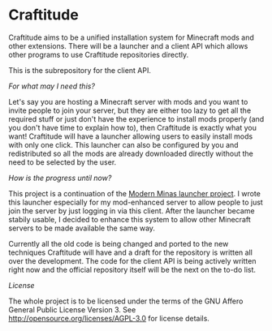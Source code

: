 Craftitude
==========

Craftitude aims to be a unified installation system for Minecraft mods and other
extensions. There will be a launcher and a client API which allows other programs
to use Craftitude repositories directly.

This is the subrepository for the client API.

_For what may I need this?_

Let's say you are hosting a Minecraft server with mods and you want to invite people
to join your server, but they are either too lazy to get all the required stuff or
just don't have the experience to install mods properly (and you don't have time to
explain how to), then Craftitude is exactly what you want! Craftitude will have a
launcher allowing users to easily install mods with only one click. This launcher
can also be configured by you and redistributed so all the mods are already downloaded
directly without the need to be selected by the user.

_How is the progress until now?_

This project is a continuation of the [Modern Minas launcher project](http://github.com/icedream/modernminas-launcher).
I wrote this launcher especially for my mod-enhanced server to allow people to just join
the server by just logging in via this client. After the launcher became stabily usable,
I decided to enhance this system to allow other Minecraft servers to be made available
the same way.

Currently all the old code is being changed and ported to the new techniques Craftitude
will have and a draft for the repository is written all over the development. The code
for the client API is being actively written right now and the official repository itself
will be the next on the to-do list.

_License_

The whole project is to be licensed under the terms of the GNU Affero General Public License
Version 3. See http://opensource.org/licenses/AGPL-3.0 for license details.
